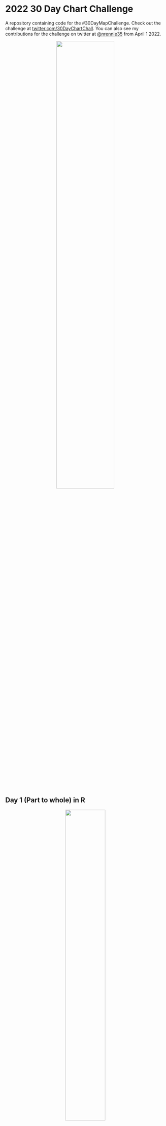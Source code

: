 # 2022 30 Day Chart Challenge

A repository containing code for the #30DayMapChallenge. Check out the challenge at [twitter.com/30DayChartChall](https://twitter.com/30DayChartChall?ref_src=twsrc%5Egoogle%7Ctwcamp%5Eserp%7Ctwgr%5Eauthor). You can also see my contributions for the challenge on twitter at [@nrennie35](https://twitter.com/nrennie35) from April 1 2022.

<p align="center">
<img src="prompts.jpg?raw=true" width="60%">
</p>

## Day 1 (Part to whole) in R
<p align="center">
<img src="viz/day_01.jpg?raw=true" width="50%">
</p>

## Day 2 (Pictogram) in R
<p align="center">
<img src="viz/day_02.jpg?raw=true" width="50%">
</p>

## Day 3 (Historical) in R
<p align="center">
<img src="viz/day_03.jpg?raw=true" width="50%">
</p>

## Day 4 (Flora) in Tableau (left) and R (right)
<p align="center">
<img src="viz/day_04.png?raw=true" width="48%">
<img src="viz/day_04_R.png?raw=true" width="48%">
</p> 

## Day 5 (Slope) in R
<p align="center">
<img src="viz/day_05.png?raw=true" width="50%">
</p>

## Day 6 (Our World in Data) in R
<p align="center">
<img src="viz/day_06.jpg?raw=true" width="50%">
</p>

## Day 7 (Physical) in R
<p align="center">
<img src="viz/day_07.jpg?raw=true" width="50%">
</p>

## Day 8 (Mountains) in Figma
<p align="center">
<img src="viz/day_08.png?raw=true" width="50%">
</p>

## Day 9 (Statistics) in R
<p align="center">
<img src="viz/day_09.png?raw=true" width="50%">
</p>

## Day 10 (Experimental) in R
<p align="center">
<img src="viz/day_10.jpg?raw=true" width="50%">
</p>

## Day 11 (Circular) in R
<p align="center">
<img src="viz/day_11.jpg?raw=true" width="50%">
</p>

## Day 12 (The Economist) in R
<p align="center">
<img src="viz/day_12.png?raw=true" width="50%">
</p>

## Day 13 (Correlation) in R
<p align="center">
<img src="viz/day_13.png?raw=true" width="50%">
</p>

## Day 14 (3-Dimensional) in Python and R
<p align="center">
<img src="viz/day_14.png?raw=true" width="50%">
</p>

## Day 15 (Multivariate) in R
<p align="center">
<img src="viz/day_15.jpg?raw=true" width="50%">
</p>

## Day 16 (Environment) in R
<p align="center">
<img src="viz/day_16.jpg?raw=true" width="50%">
</p>

## Day 17 (Connections) in R
<p align="center">
<img src="viz/day_17.jpg?raw=true" width="50%">
</p>

## Day 18 (OECD) in R
<p align="center">
<img src="viz/day_18.jpg?raw=true" width="50%">
</p>

## Day 19 (Global Change) in R
<p align="center">
<img src="viz/day_19.jpg?raw=true" width="50%">
</p>

## Day 20 (New Tool) in Inkscape
<p align="center">
<img src="viz/day_20.png?raw=true" width="50%">
</p>

## Day 21 (Down and Upwards) in R
<p align="center">
<img src="viz/day_21.jpg?raw=true" width="50%">
</p>

## Day 22 (Animation) in R
<p align="center">
<img src="viz/day_22.gif?raw=true" width="50%">
</p>

## Day 23 (Tiles) in R
<p align="center">
<img src="viz/day_23.jpg?raw=true" width="50%">
</p>

## Day 24 (Financial Times) in R
<p align="center">
<img src="viz/day_24.jpg?raw=true" width="50%">
</p>

## Day 25 (Trend) in R
<p align="center">
<img src="viz/day_25.png?raw=true" width="50%">
</p>
